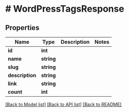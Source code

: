 # # WordPressTagsResponse

## Properties

Name | Type | Description | Notes
------------ | ------------- | ------------- | -------------
**id** | **int** |  |
**name** | **string** |  |
**slug** | **string** |  |
**description** | **string** |  |
**link** | **string** |  |
**count** | **int** |  |

[[Back to Model list]](../../README.md#models) [[Back to API list]](../../README.md#endpoints) [[Back to README]](../../README.md)
